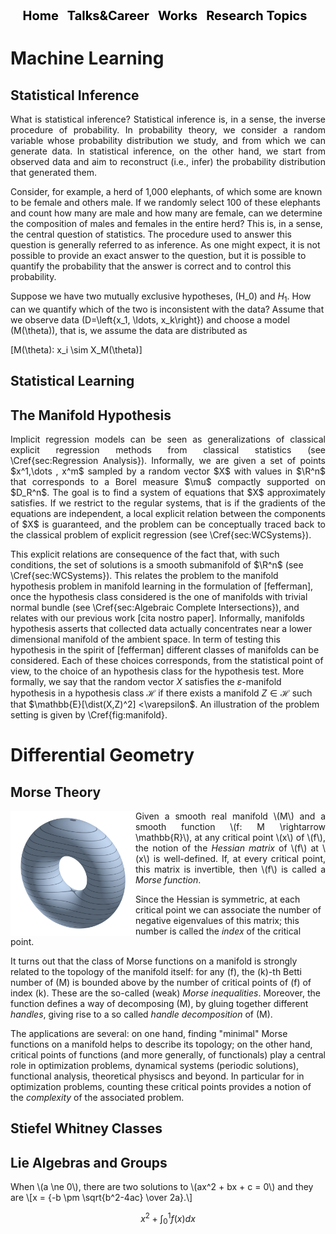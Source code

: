 

<script id="MathJax-script" async src="https://cdn.jsdelivr.net/npm/mathjax@3/es5/tex-mml-chtml.js"></script>


<!-- DEFINE THE STYLE OF THE WEBSITE MENU  -->


<head>
    <meta charset="UTF-8">
    <meta name="viewport" content="width=device-width, initial-scale=1.0">
    <title>Menu Example</title>
    <style>
        /* Optional: Some basic styling for demonstration */
        .menu-container {
            text-align: center; /* Center the menu */
        }
        nav ul {
            list-style-type: none;
            margin: 0;
            padding: 0;
            display: inline-block; /* Make the menu display inline-block */
        }
        nav li {
            display: inline;
            margin-right: 10px;
        }
        nav a {
            text-decoration: none;
            color: #000; /* Black text color */
            font-weight: bold;
            font-size: 20px; 
        }
    </style>
</head>
<body>

<div class="menu-container">
    <nav>
        <ul>
            <li><a href="https://aleetamai.github.io">Home</a></li>
            <li><a href="https://aleetamai.github.io/talks&carrer">Talks&Career</a></li>
            <li><a href="https://aleetamai.github.io/works">Works</a></li>
            <li><a href="https://aleetamai.github.io/Research Topics">Research Topics</a></li>
        </ul>
    </nav>
</div>
</body>


<!-- MAIN  -->

# Machine Learning

## Statistical Inference 
<p style="text-align: justify;">
What is statistical inference? Statistical inference is, in a sense, the inverse procedure of probability. In probability theory, we consider a random variable whose probability distribution we study, and from which we can generate data. In statistical inference, on the other hand, we start from observed data and aim to reconstruct (i.e., infer) the probability distribution that generated them.

Consider, for example, a herd of 1,000 elephants, of which some are known to be female and others male. If we randomly select 100 of these elephants and count how many are male and how many are female, can we determine the composition of males and females in the entire herd? This is, in a sense, the central question of statistics. The procedure used to answer this question is generally referred to as inference. As one might expect, it is not possible to provide an exact answer to the question, but it is possible to quantify the probability that the answer is correct and to control this probability.

Suppose we have two mutually exclusive hypotheses, \(H_0\) and $H_1$. How can we quantify which of the two is inconsistent with the data?
Assume that we observe data \(D=\left\{x_1, \ldots, x_k\right\}\) and choose a model \(M(\theta)\), that is, we assume the data are distributed as

\[M(\theta): x_i \sim X_M(\theta)\]
</p>

## Statistical Learning 
## The Manifold Hypothesis
<p style="text-align: justify;">
Implicit regression models can be seen as generalizations of classical explicit regression methods from classical statistics (see \Cref{sec:Regression Analysis}). Informally, we are given a set of points $x^1,\dots , x^m$ sampled by a random vector $X$ with values in $\R^n$ that corresponds to a Borel measure $\mu$ compactly supported on $D_R^n$. The goal is to find a system of equations that $X$ approximately satisfies. If we restrict to the regular systems, that is if the gradients of the equations are independent, a local explicit relation between the components of $X$ is guaranteed, and the problem can be conceptually traced back to the classical problem of explicit regression (see \Cref{sec:WCSystems}).

This explicit relations are consequence of the fact that, with such conditions, the set of solutions is a smooth submanifold of $\R^n$  (see  \Cref{sec:WCSystems}). This relates the problem to the manifold hypothesis problem in manifold learning  in the formulation of [fefferman], once the hypothesis class considered is the one of manifolds with trivial normal bundle (see \Cref{sec:Algebraic Complete Intersections}), and relates with our previous work [cita nostro paper]. Informally, manifolds hypothesis asserts that collected data actually concentrates near a lower dimensional manifold of the ambient space. In term of testing this  hypothesis in the spirit of [fefferman] different classes of manifolds can be considered. Each of these choices corresponds, from the statistical point of view, to the choice of an hypothesis class for the hypothesis test. More formally, we say that the random vector $X$ satisfies the $\varepsilon$-manifold hypothesis in a hypothesis class $\mathcal{H}$ if there exists a manifold $Z \in \mathcal{H}$ such that $\mathbb{E}[\dist(X,Z)^2] <\varepsilon$. An illustration of the problem setting is given by \Cref{fig:manifold}.

</p>

# Differential Geometry
##  Morse Theory
<img align="left" width="200" src="assets/torus.png" />
<p style="text-align: justify;">
Given a smooth real manifold \(M\) and a smooth function \(f: M \rightarrow \mathbb{R}\), at any critical point \(x\) of \(f\), the notion of the <em>Hessian matrix</em> of \(f\) at \(x\) is well-defined. If, at every critical point, this matrix is invertible, then \(f\) is called a <em>Morse function</em>.

Since the Hessian is symmetric, at each critical point we can associate the number of negative eigenvalues of this matrix; this number is called the <em>index</em> of the critical point.

It turns out that the class of Morse functions on a manifold is strongly related to the topology of the manifold itself: for any \(f\), the \(k\)-th Betti number of \(M\) is bounded above by the number of critical points of \(f\) of index \(k\). These are the so-called (weak) <em>Morse inequalities</em>. Moreover, the function defines a way of decomposing \(M\), by gluing together different <em>handles</em>, giving rise to a so called <em>handle decomposition</em> of \(M\).

The applications are several: on one hand, finding "minimal" Morse functions on a manifold helps to describe its topology; on the other hand, critical points of functions (and more generally, of functionals) play a central role in optimization problems, dynamical systems (periodic solutions), functional analysis, theoretical physiscs and beyond. In particular for in optimization problems, counting these critical points provides a notion of the <em>complexity</em> of the associated problem.
</p>

## Stiefel Whitney Classes

## Lie Algebras and Groups

<p>
  When \(a \ne 0\), there are two solutions to \(ax^2 + bx + c = 0\) and they are
  \[x = {-b \pm \sqrt{b^2-4ac} \over 2a}.\]



$$x^2+\int_{0}^1f(x)dx$$
